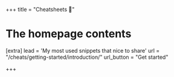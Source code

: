 +++
title = "Cheatsheets 🧠"

# The homepage contents
[extra]
lead = 'My most used snippets that nice to share'
url = "/cheats/getting-started/introduction/"
url_button = "Get started"

+++
